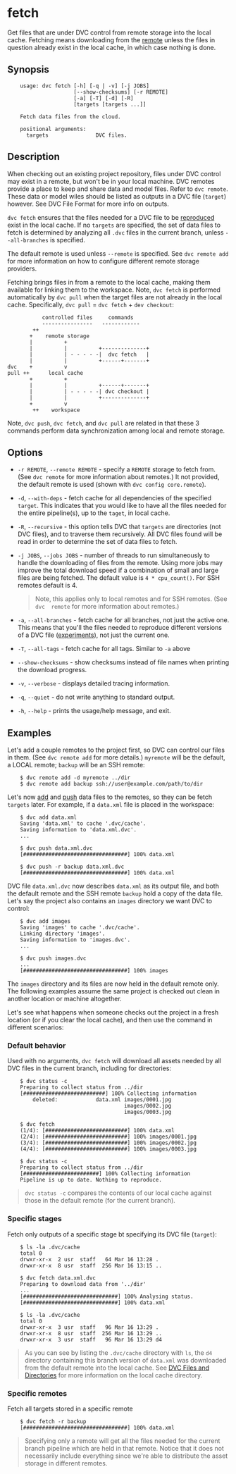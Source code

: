 # fetch

Get files that are under DVC control from remote storage into the local cache.
Fetching means downloading from the
[remote](https://dvc.org/doc/commands-reference/remote) unless the files in 
question already exist in the local cache, in which case nothing is done.

## Synopsis

```usage
    usage: dvc fetch [-h] [-q | -v] [-j JOBS]
                     [--show-checksums] [-r REMOTE]
                     [-a] [-T] [-d] [-R]
                     [targets [targets ...]]
    
    Fetch data files from the cloud.
    
    positional arguments:
      targets               DVC files.
```

## Description

When checking out an existing project repository, files under DVC control may
exist in a remote, but won't be in your local machine.
DVC remotes provide a place to keep and share data and model files. Refer to 
`dvc remote`.
These data or model wiles should be listed as outputs in a DVC file 
(`target`) however.
See DVC File Format for more info on outputs.

`dvc fetch` ensures that the files needed for a DVC file to be
[reproduced](/doc/get-started/reproduce) exist in the local cache. If no
`targets` are specified, the set of data files to fetch is determined by
analyzing all `.dvc` files in the current branch, unless `--all-branches` is
specified.

The default remote is used unless `--remote` is specified. See `dvc remote add`
for more information on how to configure different remote storage providers.

Fetching brings files in from a remote to the local cache, making them 
available for linking them to the workspace.
Note, `dvc fetch` is performed automatically by `dvc pull` when the target 
files are not already in the local cache. Specifically,
`dvc pull` = `dvc fetch` + `dev checkout`:

```
           controlled files     commands     
           ----------------   ------------
        ++
       +    remote storage
       |          +
       |          |          +--------------+
       |          | - - - - -|  dvc fetch   | 
       |          |          +------+-------+ 
dvc    +          v
pull ++      local cache
       +          +
       |          |          +------+-------+
       |          | - - - - -| dvc checkout |
       |          |          +--------------+
       +          v
        ++    workspace
```

Note, `dvc push`, `dvc fetch`, and `dvc pull` are related in that these 3
commands perform data synchronization among local and remote storage.

## Options

- `-r REMOTE`, `--remote REMOTE` - specify a `REMOTE` storage to fetch from. 
  (See `dvc remote` for more information about remotes.) It not provided, the
  default remote is used (shown with `dvc config core.remote`).

- `-d`, `--with-deps` - fetch cache for all dependencies of the specified
  `target`. This indicates that you would like to have all the files needed
  for the entire pipeline(s), up to the `taget`, in local cache.

- `-R`, `--recursive` - this option tells DVC that `targets` are
  directories (not DVC files), and to traverse them recursively. All DVC 
  files found will be read in order to determine the set of data files to fetch.

- `-j JOBS`, `--jobs JOBS` - number of threads to run simultaneously to 
  handle the downloading of files from the remote. Using more jobs may 
  improve the total download speed if a combination of small and large files 
  are being fetched.
  The default value is `4 * cpu_count()`. For SSH remotes default is 4.
  > Note, this applies only to local remotes and for SSH remotes. (See `dvc 
  remote` for more information about  remotes.)

- `-a`, `--all-branches` - fetch cache for all branches, not just the active
  one. This means that you'll the files needed to reproduce different
  versions of a DVC file ([experiments](/doc/get-started/experiments)), not
  just the current one.

- `-T`, `--all-tags` - fetch cache for all tags. Similar to `-a` above

- `--show-checksums` - show checksums instead of file names when printing the
  download progress.

- `-v`, `--verbose` - displays detailed tracing information.

- `-q`, `--quiet` - do not write anything to standard output.

- `-h`, `--help` - prints the usage/help message, and exit.

## Examples

Let's add a couple remotes to the project first, so DVC can control our files
in them. (See `dvc remote add` for more details.) `myremote` will be the 
default, a LOCAL remote; `backup` will be an SSH remote:

```dvc
    $ dvc remote add -d myremote ../dir
    $ dvc remote add backup ssh://user@example.com/path/to/dir
```

Let's now [add](/doc/get-started/add-files) and
[push](/doc/get-started/share-data) data files to the remotes, so they can be
fetch `targets` later. For example, if a `data.xml` file is placed in the 
workspace:

```dvc
    $ dvc add data.xml
    Saving 'data.xml' to cache '.dvc/cache'.
    Saving information to 'data.xml.dvc'.
    ...

    $ dvc push data.xml.dvc
    [#################################] 100% data.xml

    $ dvc push -r backup data.xml.dvc
    [#################################] 100% data.xml
```

DVC file `data.xml.dvc` now describes `data.xml` as its output file, and both
the default remote and the SSH remote `backup` hold a copy of the data file.
Let's say the project also contains an `images` directory we want DVC to 
control:

```dvc
    $ dvc add images
    Saving 'images' to cache '.dvc/cache'.
    Linking directory 'images'.
    Saving information to 'images.dvc'.
    ...

    $ dvc push images.dvc
    ...
    [#################################] 100% images
```

The `images` directory and its files are now held in the default remote only.
The following examples assume the same project is checked out clean in 
another location or machine altogether.

Let's see what happens when someone checks out the project in a fresh location 
(or if you clear the local cache), and then use the command in different 
scenarios:

### Default behavior

Used with no arguments, `dvc fetch` will download all assets needed by all DVC 
files in the current branch, including for directories:

```dvc
    $ dvc status -c
    Preparing to collect status from ../dir
    [##########################] 100% Collecting information
    	deleted:            data.xml images/0001.jpg
    	                             images/0002.jpg
    	                             images/0003.jpg

    $ dvc fetch
    (1/4): [##########################] 100% data.xml
    (2/4): [##########################] 100% images/0001.jpg
    (3/4): [##########################] 100% images/0002.jpg
    (4/4): [##########################] 100% images/0003.jpg

    $ dvc status -c
    Preparing to collect status from ../dir
    [########################] 100% Collecting information
    Pipeline is up to date. Nothing to reproduce.
```

> `dvc status -c` compares the contents of our local cache against those in the 
default remote (for the current branch).

### Specific stages

Fetch only outputs of a specific stage bt specifying its DVC file (`target`):

```dvc
    $ ls -la .dvc/cache 
    total 0
    drwxr-xr-x  2 usr  staff   64 Mar 16 13:28 .
    drwxr-xr-x  8 usr  staff  256 Mar 16 13:15 ..

    $ dvc fetch data.xml.dvc
    Preparing to download data from '../dir'
    ...
    [##############################] 100% Analysing status.
    [##############################] 100% data.xml

    $ ls -la .dvc/cache     
    total 0
    drwxr-xr-x  3 usr  staff   96 Mar 16 13:29 .
    drwxr-xr-x  8 usr  staff  256 Mar 16 13:29 ..
    drwxr-xr-x  3 usr  staff   96 Mar 16 13:29 d4
```

> As you can see by listing the `.dvc/cache` directory with `ls`, the
`d4` directory containing this branch version of `data.xml` was downloaded
from the default remote into the local cache.
See
[DVC Files and Directories](https://dvc.org/doc/user-guide/dvc-files-and-directories)
for more information on the local cache directory.

### Specific remotes

Fetch all targets stored in a specific remote

```dvc
    $ dvc fetch -r backup
    [#################################] 100% data.xml
```

> Specifying only a remote will get all the files needed for the current
branch pipeline which are held in that remote. Notice that it does not
necessarily include everything since we're able to distribute the asset
storage in different remotes.
